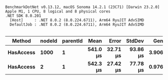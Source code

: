 ```

BenchmarkDotNet v0.13.12, macOS Sonoma 14.2.1 (23C71) [Darwin 23.2.0]
Apple M1, 1 CPU, 8 logical and 8 physical cores
.NET SDK 8.0.201
  [Host]     : .NET 8.0.2 (8.0.224.6711), Arm64 RyuJIT AdvSIMD
  DefaultJob : .NET 8.0.2 (8.0.224.6711), Arm64 RyuJIT AdvSIMD


```
| Method    | nodeId | parentId | Mean     | Error    | StdDev   | Gen0   | Allocated |
|---------- |------- |--------- |---------:|---------:|---------:|-------:|----------:|
| **HasAccess** | **1000**   | **1**        | **541.0 μs** | **32.71 μs** | **93.86 μs** | **3.9063** |  **31.98 KB** |
| **HasAccess** | **2**      | **1**        | **542.3 μs** | **27.42 μs** | **77.78 μs** | **0.9766** |   **8.94 KB** |
